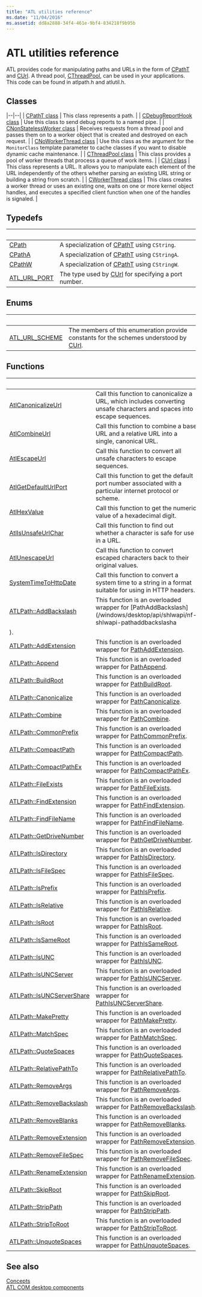 ```yaml
---
title: "ATL utilities reference"
ms.date: "11/04/2016"
ms.assetid: dd8a2888-34f4-461e-9bf4-834218f9b95b
---
```

# ATL utilities reference

ATL provides code for manipulating paths and URLs in the form of [CPathT](../atl/reference/cpatht-class.md) and [CUrl](../atl/reference/curl-class.md). A thread pool, [CThreadPool](../atl/reference/cthreadpool-class.md), can be used in your applications. This code can be found in atlpath.h and atlutil.h.

## Classes

|--|--|
| [CPathT class](../atl/reference/cpatht-class.md) | This class represents a path. |
| [CDebugReportHook class](../atl/reference/cdebugreporthook-class.md) | Use this class to send debug reports to a named pipe. |
| [CNonStatelessWorker class](../atl/reference/cnonstatelessworker-class.md) | Receives requests from a thread pool and passes them on to a worker object that is created and destroyed on each request. |
| [CNoWorkerThread class](../atl/reference/cnoworkerthread-class.md) | Use this class as the argument for the `MonitorClass` template parameter to cache classes if you want to disable dynamic cache maintenance. |
| [CThreadPool class](../atl/reference/cthreadpool-class.md) | This class provides a pool of worker threads that process a queue of work items. |
| [CUrl class](../atl/reference/curl-class.md) | This class represents a URL. It allows you to manipulate each element of the URL independently of the others whether parsing an existing URL string or building a string from scratch. |
| [CWorkerThread class](../atl/reference/cworkerthread-class.md) | This class creates a worker thread or uses an existing one, waits on one or more kernel object handles, and executes a specified client function when one of the handles is signaled. |

## Typedefs

| &emsp; | &emsp; |
|--|--|
| [CPath](../atl/reference/atl-typedefs.md#cpath) | A specialization of [CPathT](../atl/reference/cpatht-class.md) using `CString`. |
| [CPathA](../atl/reference/atl-typedefs.md#cpatha) | A specialization of [CPathT](../atl/reference/cpatht-class.md) using `CStringA`. |
| [CPathW](../atl/reference/atl-typedefs.md#cpathw) | A specialization of [CPathT](../atl/reference/cpatht-class.md) using `CStringW`. |
| [ATL_URL_PORT](../atl/reference/atl-typedefs.md#atl_url_port) | The type used by [CUrl](../atl/reference/curl-class.md) for specifying a port number. |

## Enums

| &emsp; | &emsp; |
|--|--|
| [ATL_URL_SCHEME](../atl/reference/atl-url-scheme-enum.md) | The members of this enumeration provide constants for the schemes understood by [CUrl](../atl/reference/curl-class.md). |

## Functions

| &emsp; | &emsp; |
|--|--|
| [AtlCanonicalizeUrl](../atl/reference/atl-http-utility-functions.md#atlcanonicalizeurl) | Call this function to canonicalize a URL, which includes converting unsafe characters and spaces into escape sequences. |
| [AtlCombineUrl](../atl/reference/atl-http-utility-functions.md#atlcombineurl) | Call this function to combine a base URL and a relative URL into a single, canonical URL. |
| [AtlEscapeUrl](../atl/reference/atl-http-utility-functions.md#atlescapeurl) | Call this function to convert all unsafe characters to escape sequences. |
| [AtlGetDefaultUrlPort](../atl/reference/atl-http-utility-functions.md#atlgetdefaulturlport) | Call this function to get the default port number associated with a particular internet protocol or scheme. |
| [AtlHexValue](../atl/reference/atl-text-encoding-functions.md#atlhexvalue) | Call this function to get the numeric value of a hexadecimal digit. |
| [AtlIsUnsafeUrlChar](../atl/reference/atl-http-utility-functions.md#atlisunsafeurlchar) | Call this function to find out whether a character is safe for use in a URL. |
| [AtlUnescapeUrl](../atl/reference/atl-http-utility-functions.md#atlunescapeurl) | Call this function to convert escaped characters back to their original values. |
| [SystemTimeToHttpDate](../atl/reference/atl-http-utility-functions.md#systemtimetohttpdate) | Call this function to convert a system time to a string in a format suitable for using in HTTP headers. |
| [ATLPath::AddBackslash](../atl/reference/atl-path-functions.md#addbackslash) | This function is an overloaded wrapper for [PathAddBackslash](/windows/desktop/api/shlwapi/nf-shlwapi-pathaddbackslasha |
| ). |
| [ATLPath::AddExtension](../atl/reference/atl-path-functions.md#addextension) | This function is an overloaded wrapper for [PathAddExtension](/windows/win32/api/shlwapi/nf-shlwapi-pathaddextensionw). |
| [ATLPath::Append](../atl/reference/atl-path-functions.md#append) | This function is an overloaded wrapper for [PathAppend](/windows/win32/api/shlwapi/nf-shlwapi-pathappendw). |
| [ATLPath::BuildRoot](../atl/reference/atl-path-functions.md#buildroot) | This function is an overloaded wrapper for [PathBuildRoot](/windows/win32/api/shlwapi/nf-shlwapi-pathbuildrootw). |
| [ATLPath::Canonicalize](../atl/reference/atl-path-functions.md#canonicalize) | This function is an overloaded wrapper for [PathCanonicalize](/windows/win32/api/shlwapi/nf-shlwapi-pathcanonicalizew). |
| [ATLPath::Combine](../atl/reference/atl-path-functions.md#combine) | This function is an overloaded wrapper for [PathCombine](/windows/win32/api/shlwapi/nf-shlwapi-pathcombinew). |
| [ATLPath::CommonPrefix](../atl/reference/atl-path-functions.md#commonprefix) | This function is an overloaded wrapper for [PathCommonPrefix](/windows/win32/api/shlwapi/nf-shlwapi-pathcommonprefixw). |
| [ATLPath::CompactPath](../atl/reference/atl-path-functions.md#compactpath) | This function is an overloaded wrapper for [PathCompactPath](/windows/win32/api/shlwapi/nf-shlwapi-pathcompactpathw). |
| [ATLPath::CompactPathEx](../atl/reference/atl-path-functions.md#compactpathex) | This function is an overloaded wrapper for [PathCompactPathEx](/windows/win32/api/shlwapi/nf-shlwapi-pathcompactpathexw). |
| [ATLPath::FileExists](../atl/reference/atl-path-functions.md#fileexists) | This function is an overloaded wrapper for [PathFileExists](/windows/win32/api/shlwapi/nf-shlwapi-pathfileexistsw). |
| [ATLPath::FindExtension](../atl/reference/atl-path-functions.md#findextension) | This function is an overloaded wrapper for [PathFindExtension](/windows/win32/api/shlwapi/nf-shlwapi-pathfindextensionw). |
| [ATLPath::FindFileName](../atl/reference/atl-path-functions.md#findfilename) | This function is an overloaded wrapper for [PathFindFileName](/windows/win32/api/shlwapi/nf-shlwapi-pathfindfilenamew). |
| [ATLPath::GetDriveNumber](../atl/reference/atl-path-functions.md#getdrivenumber) | This function is an overloaded wrapper for [PathGetDriveNumber](/windows/win32/api/shlwapi/nf-shlwapi-pathgetdrivenumberw). |
| [ATLPath::IsDirectory](../atl/reference/atl-path-functions.md#isdirectory) | This function is an overloaded wrapper for [PathIsDirectory](/windows/win32/api/shlwapi/nf-shlwapi-pathisdirectoryw). |
| [ATLPath::IsFileSpec](../atl/reference/atl-path-functions.md#isfilespec) | This function is an overloaded wrapper for [PathIsFileSpec](/windows/win32/api/shlwapi/nf-shlwapi-pathisfilespecw). |
| [ATLPath::IsPrefix](../atl/reference/atl-path-functions.md#isprefix) | This function is an overloaded wrapper for [PathIsPrefix](/windows/win32/api/shlwapi/nf-shlwapi-pathisprefixw). |
| [ATLPath::IsRelative](../atl/reference/atl-path-functions.md#isrelative) | This function is an overloaded wrapper for [PathIsRelative](/windows/win32/api/shlwapi/nf-shlwapi-pathisrelativew). |
| [ATLPath::IsRoot](../atl/reference/atl-path-functions.md#isroot) | This function is an overloaded wrapper for [PathIsRoot](/windows/win32/api/shlwapi/nf-shlwapi-pathisrootw). |
| [ATLPath::IsSameRoot](../atl/reference/atl-path-functions.md#issameroot) | This function is an overloaded wrapper for [PathIsSameRoot](/windows/win32/api/shlwapi/nf-shlwapi-pathissamerootw). |
| [ATLPath::IsUNC](../atl/reference/atl-path-functions.md#isunc) | This function is an overloaded wrapper for [PathIsUNC](/windows/win32/api/shlwapi/nf-shlwapi-pathisuncw). |
| [ATLPath::IsUNCServer](../atl/reference/atl-path-functions.md#isuncserver) | This function is an overloaded wrapper for [PathIsUNCServer](/windows/win32/api/shlwapi/nf-shlwapi-pathisuncserverw). |
| [ATLPath::IsUNCServerShare](../atl/reference/atl-path-functions.md#isuncservershare) | This function is an overloaded wrapper for [PathIsUNCServerShare](/windows/win32/api/shlwapi/nf-shlwapi-pathisuncserversharew). |
| [ATLPath::MakePretty](../atl/reference/atl-path-functions.md#makepretty) | This function is an overloaded wrapper for [PathMakePretty](/windows/win32/api/shlwapi/nf-shlwapi-pathmakeprettyw). |
| [ATLPath::MatchSpec](../atl/reference/atl-path-functions.md#matchspec) | This function is an overloaded wrapper for [PathMatchSpec](/windows/win32/api/shlwapi/nf-shlwapi-pathmatchspecw). |
| [ATLPath::QuoteSpaces](../atl/reference/atl-path-functions.md#quotespaces) | This function is an overloaded wrapper for [PathQuoteSpaces](/windows/win32/api/shlwapi/nf-shlwapi-pathquotespacesw). |
| [ATLPath::RelativePathTo](../atl/reference/atl-path-functions.md#relativepathto) | This function is an overloaded wrapper for [PathRelativePathTo](/windows/win32/api/shlwapi/nf-shlwapi-pathrelativepathtow). |
| [ATLPath::RemoveArgs](../atl/reference/atl-path-functions.md#removeargs) | This function is an overloaded wrapper for [PathRemoveArgs](/windows/win32/api/shlwapi/nf-shlwapi-pathremoveargsw). |
| [ATLPath::RemoveBackslash](../atl/reference/atl-path-functions.md#removebackslash) | This function is an overloaded wrapper for [PathRemoveBackslash](/windows/win32/api/shlwapi/nf-shlwapi-pathremovebackslashw). |
| [ATLPath::RemoveBlanks](../atl/reference/atl-path-functions.md#removeblanks) | This function is an overloaded wrapper for [PathRemoveBlanks](/windows/win32/api/shlwapi/nf-shlwapi-pathremoveblanksw). |
| [ATLPath::RemoveExtension](../atl/reference/atl-path-functions.md#removeextension) | This function is an overloaded wrapper for [PathRemoveExtension](/windows/win32/api/shlwapi/nf-shlwapi-pathremoveextensionw). |
| [ATLPath::RemoveFileSpec](../atl/reference/atl-path-functions.md#removefilespec) | This function is an overloaded wrapper for [PathRemoveFileSpec](/windows/win32/api/shlwapi/nf-shlwapi-pathremovefilespecw). |
| [ATLPath::RenameExtension](../atl/reference/atl-path-functions.md#renameextension) | This function is an overloaded wrapper for [PathRenameExtension](/windows/win32/api/shlwapi/nf-shlwapi-pathrenameextensionw). |
| [ATLPath::SkipRoot](../atl/reference/atl-path-functions.md#skiproot) | This function is an overloaded wrapper for [PathSkipRoot](/windows/win32/api/shlwapi/nf-shlwapi-pathskiprootw). |
| [ATLPath::StripPath](../atl/reference/atl-path-functions.md#strippath) | This function is an overloaded wrapper for [PathStripPath](/windows/win32/api/shlwapi/nf-shlwapi-pathstrippathw). |
| [ATLPath::StripToRoot](../atl/reference/atl-path-functions.md#striptoroot) | This function is an overloaded wrapper for [PathStripToRoot](/windows/win32/api/shlwapi/nf-shlwapi-pathstriptorootw). |
| [ATLPath::UnquoteSpaces](../atl/reference/atl-path-functions.md#unquotespaces) | This function is an overloaded wrapper for [PathUnquoteSpaces](/windows/win32/api/shlwapi/nf-shlwapi-pathunquotespacesw). |

## See also

[Concepts](../atl/active-template-library-atl-concepts.md)<br/>
[ATL COM desktop components](../atl/atl-com-desktop-components.md)
